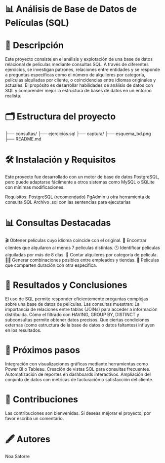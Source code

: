 # 📊 Análisis de Base de Datos de Películas (SQL)

# 📖 Descripción
Este proyecto consiste en el análisis y explotación de una base de datos relacional de películas mediante consultas SQL. A través de diferentes ejercicios, se investigan patrones, relaciones entre entidades y se responde a preguntas específicas como el número de alquileres por categoría, películas alquiladas por cliente, o coincidencias entre idiomas originales y actuales.
El propósito es desarrollar habilidades de análisis de datos con SQL y comprender mejor la estructura de bases de datos en un entorno realista.

# 🗂️ Estructura del proyecto
├── consultas/
	├── ejercicios.sql
├── captura/
	├── esquema_bd.png
├── README.md

# 🛠️ Instalación y Requisitos
Este proyecto fue desarrollado con un motor de base de datos PostgreSQL, pero puede adaptarse fácilmente a otros sistemas como MySQL o SQLite con mínimas modificaciones.

Requisitos:
PostgreSQL (recomendado)
PgAdmin u otra herramienta de consulta SQL
Archivo .sql con las sentencias para ejecutarlas

# 📊 Consultas Destacadas
🎬 Obtener películas cuyo idioma coincide con el original.
🛒 Encontrar clientes que alquilaron al menos 7 películas distintas.
🕓 Identificar películas alquiladas por más de 8 días.
📂 Contar alquileres por categoría de película.
🧍‍♂️ Generar combinaciones posibles entre empleados y tiendas.
🔁 Películas que comparten duración con otra específica.

# 🔎 Resultados y Conclusiones
El uso de SQL permite responder eficientemente preguntas complejas sobre una base de datos de películas. Las consultas muestran:
La importancia de relaciones entre tablas (JOINs) para acceder a información distribuida.
Cómo el filtrado con HAVING, GROUP BY, DISTINCT y subconsultas permite obtener datos precisos.
Que ciertas condiciones externas (como estructura de la base de datos o datos faltantes) influyen en los resultados.

# 🔄 Próximos pasos
Integración con visualizaciones gráficas mediante herramientas como Power BI o Tableau.
Creación de vistas SQL para consultas frecuentes.
Automatización de reportes en dashboards interactivos.
Ampliación del conjunto de datos con métricas de facturación o satisfacción del cliente.

# 🤝 Contribuciones
Las contribuciones son bienvenidas. Si deseas mejorar el proyecto, por favor escriba un comentario.

# 🖋️ Autores
Noa Satorre

